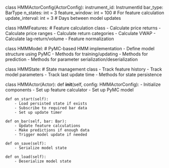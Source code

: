 class HMMActorConfig(ActorConfig):
    instrument_id: InstrumentId
    bar_type: BarType
    n_states: int = 3
    feature_window: int = 100  # For feature calculation
    update_interval: int = 3  # Days between model updates
    
class HMMFeatures:
    # Feature calculation class
    - Calculate price returns
    - Calculate price ranges
    - Calculate return categories
    - Calculate VWAP
    - Calculate lag-return/volume
    - Feature normalization
    
class HMMModel:
    # PyMC-based HMM implementation
    - Define model structure using PyMC
    - Methods for training/updating
    - Methods for prediction
    - Methods for parameter serialization/deserialization
    
class HMMState:
    # State management class
    - Track feature history
    - Track model parameters
    - Track last update time
    - Methods for state persistence
    
class HMMActor(Actor):
    def __init__(self, config: HMMActorConfig):
        - Initialize components
        - Set up feature calculator
        - Set up PyMC model
        
    def on_start(self):
        - Load persisted state if exists
        - Subscribe to required bar data
        - Set up update timer
        
    def on_bar(self, bar: Bar):
        - Update feature calculations
        - Make predictions if enough data
        - Trigger model update if needed
        
    def on_save(self):
        - Serialize model state
        
    def on_load(self):
        - Deserialize model state